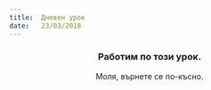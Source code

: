 ```yaml
---
title:  Дневен урок
date:   23/03/2018
---
```


### <center>Работим по този урок.</center>
<center>Моля, върнете се по-късно.</center>